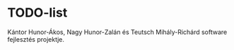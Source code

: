 # TODO-list
Kántor Hunor-Ákos, Nagy Hunor-Zalán és Teutsch Mihály-Richárd software fejlesztés projektje.
